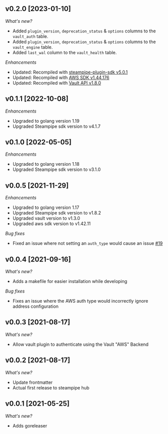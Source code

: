 ## v0.2.0 [2023-01-10]

_What's new?_

- Added `plugin_version`, `deprecation_status` & `options` columns to the `vault_auth` table.
- Added `plugin_version`, `deprecation_status` & `options` columns to the `vault_engine` table.
- Added `last_wal` column to the `vault_health` table.

_Enhancements_

- Updated: Recompiled with [steampipe-plugin-sdk v5.0.1](https://github.com/turbot/steampipe-plugin-sdk/blob/main/CHANGELOG.md#v501-2022-11-30)
- Updated: Recompiled with [AWS SDK v1.44.176](https://github.com/aws/aws-sdk-go/releases/tag/v1.44.176)
- Updated: Recompiled with [Vault API v1.8.0](https://github.com/hashicorp/vault/tree/main/api)

## v0.1.1 [2022-10-08]

_Enhancements_
- Upgraded to golang version 1.19
- Upgraded Steampipe sdk version to v4.1.7

## v0.1.0 [2022-05-05]

_Enhancements_
- Upgraded to golang version 1.18
- Upgraded Steampipe sdk version to v3.1.0

## v0.0.5 [2021-11-29]

_Enhancements_
- Upgraded to golang version 1.17
- Upgraded Steampipe sdk version to v1.8.2
- Upgraded vault version to v1.3.0
- Upgraded aws sdk version to v1.42.11

_Bug fixes_
- Fixed an issue where not setting an `auth_type` would cause an issue [#19](https://github.com/theapsgroup/steampipe-plugin-vault/issues/19)

## v0.0.4 [2021-09-16]

_What's new?_
- Adds a makefile for easier installation while developing

_Bug fixes_
- Fixes an issue where the AWS auth type would incorrectly ignore address configuration

## v0.0.3 [2021-08-17]

_What's new?_

- Allow vault plugin to authenticate using the Vault "AWS" Backend

## v0.0.2 [2021-08-17]

_What's new?_

- Update frontmatter
- Actual first release to steampipe hub

## v0.0.1 [2021-05-25]

_What's new?_

- Adds goreleaser
